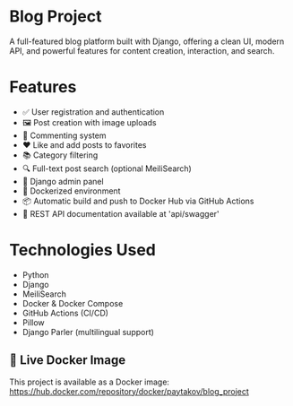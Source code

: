 # Blog Project

A full-featured blog platform built with Django, offering a clean UI, modern API, and powerful features for content creation, interaction, and search.

# Features

- ✅ User registration and authentication
- 🖼️ Post creation with image uploads
- 💬 Commenting system
- ❤️ Like and add posts to favorites
- 📚 Category filtering
- 🔍 Full-text post search (optional MeiliSearch)
- 🧾 Django admin panel
- 🐳 Dockerized environment
- 📦 Automatic build and push to Docker Hub via GitHub Actions
- 📘 REST API documentation available at 'api/swagger'

# Technologies Used

- Python
- Django
- MeiliSearch
- Docker & Docker Compose
- GitHub Actions (CI/CD)
- Pillow
- Django Parler (multilingual support)

## 🔗 Live Docker Image

This project is available as a Docker image: https://hub.docker.com/repository/docker/paytakov/blog_project
